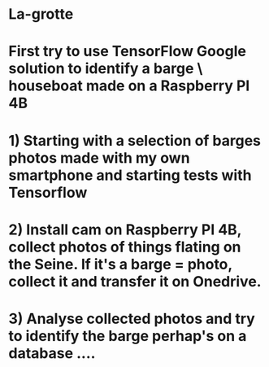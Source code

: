 # La-grotte

# First try to use TensorFlow Google solution to identify a barge \ houseboat made on a Raspberry PI 4B
# 1) Starting with a selection of barges photos made with my own smartphone and starting tests with Tensorflow
# 2) Install cam on Raspberry PI 4B, collect photos of things flating on the Seine. If it's a barge = photo, collect it and transfer it on Onedrive.
# 3) Analyse collected photos and try to identify the barge perhap's on a database ....
